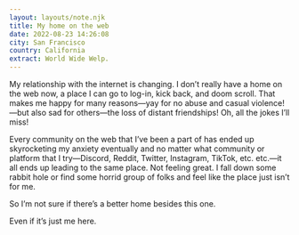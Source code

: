 ```yaml
---
layout: layouts/note.njk
title: My home on the web
date: 2022-08-23 14:26:08
city: San Francisco
country: California
extract: World Wide Welp.
---
```


My relationship with the internet is changing. I don’t really have a home on the web now, a place I can go to log-in, kick back, and doom scroll. That makes me happy for many reasons—yay for no abuse and casual violence!—but also sad for others—the loss of distant friendships! Oh, all the jokes I’ll miss!

Every community on the web that I’ve been a part of has ended up skyrocketing my anxiety eventually and no matter what community or platform that I try—Discord, Reddit, Twitter, Instagram, TikTok, etc. etc.—it all ends up leading to the same place. Not feeling great. I fall down some rabbit hole or find some horrid group of folks and feel like the place just isn’t for me.

So I’m not sure if there’s a better home besides this one.

Even if it’s just me here.
